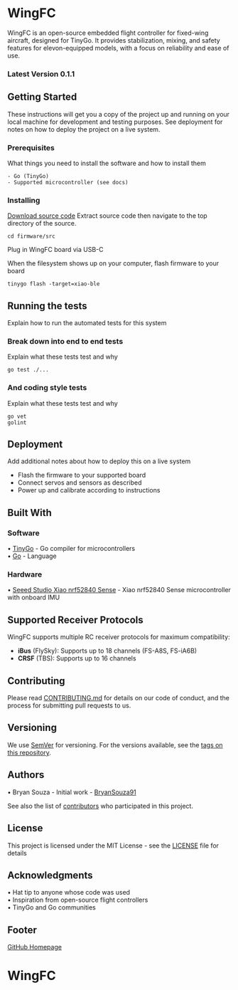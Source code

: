 # WingFC

WingFC is an open-source embedded flight controller for fixed-wing aircraft, designed for TinyGo. It provides stabilization, mixing, and safety features for elevon-equipped models, with a focus on reliability and ease of use.

### Latest Version 0.1.1

## Getting Started

These instructions will get you a copy of the project up and running on your local machine for development and testing purposes. See deployment for notes on how to deploy the project on a live system.

### Prerequisites

What things you need to install the software and how to install them

```
- Go (TinyGo)
- Supported microcontroller (see docs)
```

### Installing

[Download source code](https://github.com/BryanSouza91/WingFC/releases/tag/v0.1.1)
Extract source code then navigate to the top directory of the source.
```
cd firmware/src
```

Plug in WingFC board via USB-C 

When the filesystem shows up on your computer, flash firmware to your board

```
tinygo flash -target=xiao-ble 
```

## Running the tests

Explain how to run the automated tests for this system

### Break down into end to end tests

Explain what these tests test and why

```
go test ./...
```

### And coding style tests

Explain what these tests test and why

```
go vet
golint
```

## Deployment

Add additional notes about how to deploy this on a live system

- Flash the firmware to your supported board
- Connect servos and sensors as described
- Power up and calibrate according to instructions

## Built With

### Software
• [TinyGo](https://tinygo.org/) - Go compiler for microcontrollers  
• [Go](https://golang.org/) - Language
### Hardware
• [Seeed Studio Xiao nrf52840 Sense](https://wiki.seeedstudio.com/XIAO_BLE/) - Xiao nrf52840 Sense microcontroller with onboard IMU


## Supported Receiver Protocols

WingFC supports multiple RC receiver protocols for maximum compatibility:

- **iBus** (FlySky): Supports up to 18 channels (FS-A8S, FS-iA6B)
- **CRSF** (TBS): Supports up to 16 channels

## Contributing

Please read [CONTRIBUTING.md](https://github.com/BryanSouza91/WingFC/CONTRIBUTING.md) for details on our code of conduct, and the process for submitting pull requests to us.

## Versioning

We use [SemVer](http://semver.org/) for versioning. For the versions available, see the [tags on this repository](https://github.com/BryanSouza91/WingFC/tags).

## Authors

• Bryan Souza - Initial work - [BryanSouza91](https://github.com/BryanSouza91)

See also the list of [contributors](https://github.com/BryanSouza91/WingFC/contributors) who participated in this project.

## License

This project is licensed under the MIT License - see the [LICENSE](https://github.com/BryanSouza91/WingFC/blob/main/LICENSE) file for details

## Acknowledgments

• Hat tip to anyone whose code was used  
• Inspiration from open-source flight controllers  
• TinyGo and Go communities

## Footer

[GitHub Homepage](https://github.com/)
# WingFC


